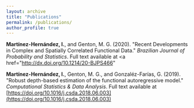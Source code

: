 ```yaml
---
layout: archive
title: "Publications"
permalink: /publications/
author_profile: true
---
```



**Martínez-Hernández, I.**, and Genton, M. G. (2020). 
"Recent Developments in Complex and Spatially Correlated Functional Data." 
<i>Brazilian Journal of Probability and Statistics</i>. Full text available
at <a href="http://dx.doi.org/10.1214/20-BJPS466" </a>


**Martínez-Hernández, I.**, Genton, M. G., and Gonzaléz-Farías, G. (2019). 
"Robust depth-based estimation of the functional autoregressive model." 
<i>Computational Statistics & Data Analysis</i>. Full text available at
[https://doi.org/10.1016/j.csda.2018.06.003](https://doi.org/10.1016/j.csda.2018.06.003)

